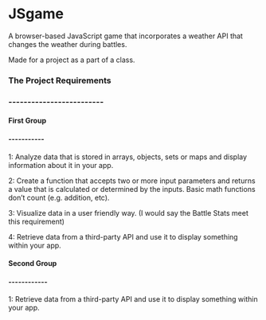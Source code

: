 # JSgame
A browser-based JavaScript game that incorporates a weather API that changes the weather during battles.

Made for a project as a part of a class.

### The Project Requirements
### -------------------------

#### First Group
#### -----------
1: Analyze data that is stored in arrays, objects, sets or maps and display information about it in your app.

2: Create a function that accepts two or more input parameters and returns a value that is calculated or determined by the inputs.  Basic math functions don’t count (e.g. addition, etc).

3: Visualize data in a user friendly way. (I would say the Battle Stats meet this requirement)

4: Retrieve data from a third-party API and use it to display something within your app.

#### Second Group
#### ------------
1: Retrieve data from a third-party API and use it to display something within your app.
